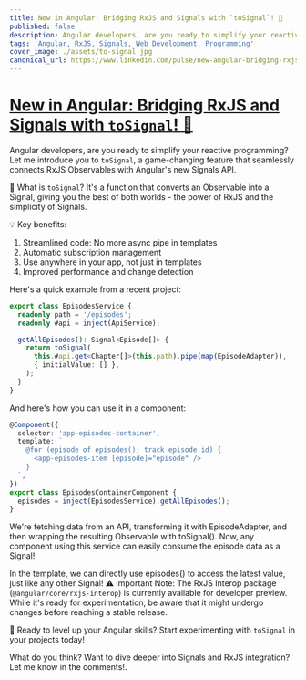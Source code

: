 ```yaml
---
title: New in Angular: Bridging RxJS and Signals with `toSignal`! 🚀
published: false
description: Angular developers, are you ready to simplify your reactive programming? Let me introduce you to `toSignal`, a game-changing feature that seamlessly connects RxJS Observables with Angular's new Signals API.
tags: 'Angular, RxJS, Signals, Web Development, Programming'
cover_image: ./assets/to-signal.jpg
canonical_url: https://www.linkedin.com/pulse/new-angular-bridging-rxjs-signals-tosignal-jes%C3%BAs-bened%C3%A9-gxsef/?trackingId=6aC5rZqkTD%2B5UP8T%2B0tHeQ%3D%3D
---
```


# [New in Angular: Bridging RxJS and Signals with `toSignal`! 🚀](https://www.linkedin.com/pulse/new-angular-bridging-rxjs-signals-tosignal-jes%C3%BAs-bened%C3%A9-gxsef/?trackingId=6aC5rZqkTD%2B5UP8T%2B0tHeQ%3D%3D)

Angular developers, are you ready to simplify your reactive programming? Let me introduce you to `toSignal`, a game-changing feature that seamlessly connects RxJS Observables with Angular's new Signals API.

🔗 What is `toSignal`?
It's a function that converts an Observable into a Signal, giving you the best of both worlds - the power of RxJS and the simplicity of Signals.

💡 Key benefits:

1. Streamlined code: No more async pipe in templates
2. Automatic subscription management
3. Use anywhere in your app, not just in templates
4. Improved performance and change detection

Here's a quick example from a recent project:

```typescript
export class EpisodesService {
  readonly path = '/episodes';
  readonly #api = inject(ApiService);

  getAllEpisodes(): Signal<Episode[]> {
    return toSignal(
      this.#api.get<Chapter[]>(this.path).pipe(map(EpisodeAdapter)),
      { initialValue: [] },
    );
  }
}
```

And here's how you can use it in a component:

```typescript
@Component({
  selector: 'app-episodes-container',
  template: `
    @for (episode of episodes(); track episode.id) {
      <app-episodes-item [episode]="episode" />
    }
  `,
})
export class EpisodesContainerComponent {
  episodes = inject(EpisodesService).getAllEpisodes();
}
```

We're fetching data from an API, transforming it with EpisodeAdapter, and then wrapping the resulting Observable with toSignal(). Now, any component using this service can easily consume the episode data as a Signal!

In the template, we can directly use episodes() to access the latest value, just like any other Signal!
⚠️ Important Note: The RxJS Interop package (`@angular/core/rxjs-interop`) is currently available for developer preview. While it's ready for experimentation, be aware that it might undergo changes before reaching a stable release.

🚀 Ready to level up your Angular skills? Start experimenting with `toSignal` in your projects today!

What do you think? Want to dive deeper into Signals and RxJS integration? Let me know in the comments!.
